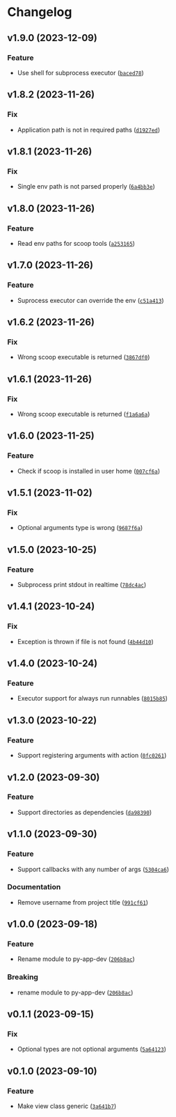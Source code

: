 # Changelog

<!--next-version-placeholder-->

## v1.9.0 (2023-12-09)

### Feature

* Use shell for subprocess executor ([`baced78`](https://github.com/cuinixam/python-app-dev/commit/baced787c081f746fd21abf007d76a8cfdca0481))

## v1.8.2 (2023-11-26)

### Fix

* Application path is not in required paths ([`d1927ed`](https://github.com/cuinixam/python-app-dev/commit/d1927edc78ec0932c6310fa14cbc0434d9feecdb))

## v1.8.1 (2023-11-26)

### Fix

* Single env path is not parsed properly ([`6a4bb3e`](https://github.com/cuinixam/python-app-dev/commit/6a4bb3e948fc2730ccd3f2ff84023554cb63ca59))

## v1.8.0 (2023-11-26)

### Feature

* Read env paths for scoop tools ([`a253165`](https://github.com/cuinixam/python-app-dev/commit/a253165356672764d80288664f5ff57dbdbad12a))

## v1.7.0 (2023-11-26)

### Feature

* Suprocess executor can override the env ([`c51a413`](https://github.com/cuinixam/python-app-dev/commit/c51a4138f415ee7d4342dea4c4292556c32ee188))

## v1.6.2 (2023-11-26)

### Fix

* Wrong scoop executable is returned ([`3867df0`](https://github.com/cuinixam/python-app-dev/commit/3867df07643dcde3e1ca484091e70aa458a1630d))

## v1.6.1 (2023-11-26)

### Fix

* Wrong scoop executable is returned ([`f1a6a6a`](https://github.com/cuinixam/python-app-dev/commit/f1a6a6ae598e7cc55a926e704e7870fe298c4100))

## v1.6.0 (2023-11-25)

### Feature

* Check if scoop is installed in user home ([`007cf6a`](https://github.com/cuinixam/python-app-dev/commit/007cf6a6d349483a6cbeb170168b840a4fdc5acb))

## v1.5.1 (2023-11-02)

### Fix

* Optional arguments type is wrong ([`9687f6a`](https://github.com/cuinixam/python-app-dev/commit/9687f6a634046d16aee3d4f3b738b3ff31ef1c6a))

## v1.5.0 (2023-10-25)

### Feature

* Subprocess print stdout in realtime ([`78dc4ac`](https://github.com/cuinixam/python-app-dev/commit/78dc4ac02f9a1ff85cd45c697f2538757994683a))

## v1.4.1 (2023-10-24)

### Fix

* Exception is thrown if file is not found ([`4b44d10`](https://github.com/cuinixam/python-app-dev/commit/4b44d10d7f2d5eae9fa37768d626c216f7ac7848))

## v1.4.0 (2023-10-24)

### Feature

* Executor support for always run runnables ([`8015b85`](https://github.com/cuinixam/python-app-dev/commit/8015b858d457691978c6d161a990ae492fa5015c))

## v1.3.0 (2023-10-22)

### Feature

* Support registering arguments with action ([`0fc0261`](https://github.com/cuinixam/python-app-dev/commit/0fc02617712afdacd63b622bf69114542009d64e))

## v1.2.0 (2023-09-30)

### Feature

* Support directories as dependencies ([`da98390`](https://github.com/cuinixam/python-app-dev/commit/da983901e3c4d4b354ab7c57f61859962391cef7))

## v1.1.0 (2023-09-30)

### Feature

* Support callbacks with any number of args ([`5304ca6`](https://github.com/cuinixam/python-app-dev/commit/5304ca6f94e270792a2c742dfb23f7d20a5abcd0))

### Documentation

* Remove username from project title ([`991cf61`](https://github.com/cuinixam/python-app-dev/commit/991cf61ab45533a1d31e356a9d6c2e02c276ff17))

## v1.0.0 (2023-09-18)

### Feature

* Rename module to py-app-dev ([`206b8ac`](https://github.com/cuinixam/python-app-dev/commit/206b8ac6c5e43cb36fdf4172fe7b14c782185329))

### Breaking

* rename module to py-app-dev ([`206b8ac`](https://github.com/cuinixam/python-app-dev/commit/206b8ac6c5e43cb36fdf4172fe7b14c782185329))

## v0.1.1 (2023-09-15)

### Fix

* Optional types are not optional arguments ([`5a64123`](https://github.com/cuinixam/python-app-dev/commit/5a64123f8f049d90788e566892c226e2ddd4b68f))

## v0.1.0 (2023-09-10)

### Feature

* Make view class generic ([`3a641b7`](https://github.com/cuinixam/python-app-dev/commit/3a641b74839639351661d8a230c46662ad56e7f0))
